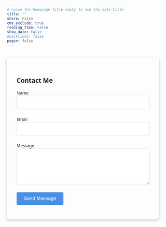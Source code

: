 ```yaml
---
# Leave the homepage title empty to use the site title
title: ""
share: False
cms_exclude: true
reading_time: False
show_date: false
#backlinks: false
pager: false
---
```


<head>
  <meta charset="UTF-8">
  <meta name="viewport" content="width=device-width, initial-scale=1.0">
  <title>Contact Us</title>
  <script src="https://www.google.com/recaptcha/api.js" async defer></script>
  <style>
    .contact-form {
      max-width: 600px;
      margin: 2rem auto;
      padding: 2rem;
      border-radius: 8px;
      box-shadow: 0 4px 6px 4px rgba(0, 0, 0, 0.1);
      font-family: system-ui, -apple-system, BlinkMacSystemFont, sans-serif;
    }
    .form-group {
      margin-bottom: 1.5rem;
    }
    .form-control {
      display: block;
      width: 100%;
      padding: 0.75rem;
      border: 1px solid #ddd;
      border-radius: 4px;
      font-size: 1rem;
    }
    .submit-btn {
      display: inline-block;
      padding: 0.75rem 1.5rem;
      background-color: #4a90e2;
      color: white;
      border: none;
      border-radius: 4px;
      cursor: pointer;
      font-size: 1rem;
      transition: background-color 0.3s ease;
    }
    .submit-btn:hover {
      background-color: #3578ca;
    }
    .g-recaptcha {
      margin-bottom: 1.5rem;
    }
  </style>
</head>
<body>
  <div class="contact-form">
    <h2>Contact Me</h2>
    <form action="https://api.staticforms.xyz/submit" method="POST">
      <div class="form-group">
        <label for="name">Name</label>
        <input type="text" id="name" name="name" class="form-control" required>
      </div>  
      <div class="form-group">
        <label for="email">Email</label>
        <input type="email" id="email" name="email" class="form-control" required>
      </div>
      <div class="form-group">
        <label for="message">Message</label>
        <textarea id="message" name="message" class="form-control" rows="5" required></textarea>
      </div>
      <div class="g-recaptcha" data-sitekey=6Ldm67wrAAAAAAKrnS6kiXIE57s7gKDSHnn4bKaV></div>
      <!-- Hidden fields -->
      <input type="hidden" name="apiKey" value=sf_7kjdg409lik2756e994290lm>
      <input type="hidden" name="subject" value="New Contact Form Submission">
      <input type="hidden" name="replyTo" value="@">
      <input type="hidden" name="redirectTo" value="https://yoursite.com/thank-you">
      <button type="submit" class="submit-btn">Send Message</button>
    </form>
  </div>
</body>
</html>